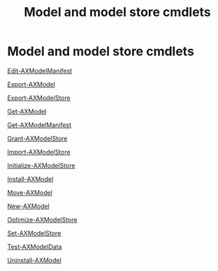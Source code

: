 ﻿---
title: Model and model store cmdlets
TOCTitle: Model and model store cmdlets
ms:assetid: 5D7FAC77-5DDB-8781-F8EF-573F741A1569
ms:mtpsurl: https://technet.microsoft.com/en-us/library/Hh706140(v=AX.60)
ms:contentKeyID: 42528999
ms.date: 10/17/2012
mtps_version: v=AX.60
---

# Model and model store cmdlets

[Edit-AXModelManifest](edit-axmodelmanifest.md)

[Export-AXModel](export-axmodel.md)

[Export-AXModelStore](export-axmodelstore.md)

[Get-AXModel](get-axmodel.md)

[Get-AXModelManifest](get-axmodelmanifest.md)

[Grant-AXModelStore](grant-axmodelstore.md)

[Import-AXModelStore](import-axmodelstore.md)

[Initialize-AXModelStore](initialize-axmodelstore.md)

[Install-AXModel](install-axmodel.md)

[Move-AXModel](move-axmodel.md)

[New-AXModel](new-axmodel.md)

[Optimize-AXModelStore](optimize-axmodelstore.md)

[Set-AXModelStore](set-axmodelstore.md)

[Test-AXModelData](test-axmodeldata.md)

[Uninstall-AXModel](uninstall-axmodel.md)

